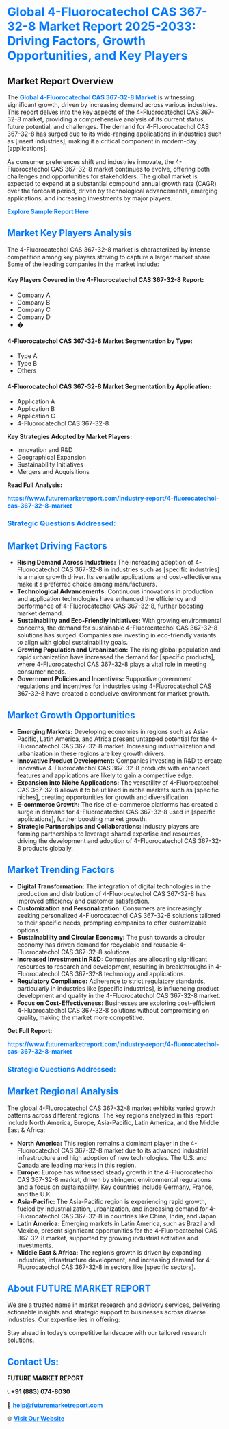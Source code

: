 <h1 style="color: #007BFF;">Global 4-Fluorocatechol CAS 367-32-8 Market Report 2025-2033: Driving Factors, Growth Opportunities, and Key Players</h1>

<section id="overview">
<h2>Market Report Overview</h2>
<p>The <a href="https://www.futuremarketreport.com/industry-report/4-fluorocatechol-cas-367-32-8-market" style="color: #007BFF; text-decoration: none;"><strong>Global 4-Fluorocatechol CAS 367-32-8 Market</strong></a> is witnessing significant growth, driven by increasing demand across various industries. This report delves into the key aspects of the 4-Fluorocatechol CAS 367-32-8 market, providing a comprehensive analysis of its current status, future potential, and challenges. The demand for 4-Fluorocatechol CAS 367-32-8 has surged due to its wide-ranging applications in industries such as [insert industries], making it a critical component in modern-day [applications].</p>
<p>As consumer preferences shift and industries innovate, the 4-Fluorocatechol CAS 367-32-8 market continues to evolve, offering both challenges and opportunities for stakeholders. The global market is expected to expand at a substantial compound annual growth rate (CAGR) over the forecast period, driven by technological advancements, emerging applications, and increasing investments by major players.</p>
</section>

<section id="overview">
<p><a href="https://www.futuremarketreport.com/request-sample/reportId=119211" style="color: #007BFF; text-decoration: none;"><strong>Explore Sample Report Here</strong></a></p>
</section>

<section id="key-players">
<h2 style="color: #007BFF;">Market Key Players Analysis</h2>
<p>The 4-Fluorocatechol CAS 367-32-8 market is characterized by intense competition among key players striving to capture a larger market share. Some of the leading companies in the market include:</p>
<h4>Key Players Covered in the 4-Fluorocatechol CAS 367-32-8 Report:</h4>
<ul><li>Company A</li><li>Company B</li><li>Company C</li><li>Company D</li><li>�</li></ul>
<h4>4-Fluorocatechol CAS 367-32-8 Market Segmentation by Type:</h4>
<ul><li>Type A</li><li>Type B</li><li>Others</li></ul>

<h4>4-Fluorocatechol CAS 367-32-8 Market Segmentation by Application:</h4>
<ul><li>Application A</li><li>Application B</li><li>Application C</li><li>4-Fluorocatechol CAS 367-32-8</li></ul>
<p><strong>Key Strategies Adopted by Market Players:</strong></p>
<ul>
<li>Innovation and R&D</li>
<li>Geographical Expansion</li>
<li>Sustainability Initiatives</li>
<li>Mergers and Acquisitions</li>
</ul>
</section>

<section>
<p><strong>Read Full Analysis: </strong></p><a href="https://www.futuremarketreport.com/industry-report/4-fluorocatechol-cas-367-32-8-market" style="color: #007BFF; text-decoration: none;"><strong>https://www.futuremarketreport.com/industry-report/4-fluorocatechol-cas-367-32-8-market</strong></a>
<h3 style="color: #007BFF;">Strategic Questions Addressed:</h3>
</section>

<section id="driving-factors">
<h2 style="color: #007BFF;">Market Driving Factors</h2>
<ul>
<li><strong>Rising Demand Across Industries:</strong> The increasing adoption of 4-Fluorocatechol CAS 367-32-8 in industries such as [specific industries] is a major growth driver. Its versatile applications and cost-effectiveness make it a preferred choice among manufacturers.</li>
<li><strong>Technological Advancements:</strong> Continuous innovations in production and application technologies have enhanced the efficiency and performance of 4-Fluorocatechol CAS 367-32-8, further boosting market demand.</li>
<li><strong>Sustainability and Eco-Friendly Initiatives:</strong> With growing environmental concerns, the demand for sustainable 4-Fluorocatechol CAS 367-32-8 solutions has surged. Companies are investing in eco-friendly variants to align with global sustainability goals.</li>
<li><strong>Growing Population and Urbanization:</strong> The rising global population and rapid urbanization have increased the demand for [specific products], where 4-Fluorocatechol CAS 367-32-8 plays a vital role in meeting consumer needs.</li>
<li><strong>Government Policies and Incentives:</strong> Supportive government regulations and incentives for industries using 4-Fluorocatechol CAS 367-32-8 have created a conducive environment for market growth.</li>
</ul>
</section>

<section id="growth-opportunities">
<h2 style="color: #007BFF;">Market Growth Opportunities</h2>
<ul>
<li><strong>Emerging Markets:</strong> Developing economies in regions such as Asia-Pacific, Latin America, and Africa present untapped potential for the 4-Fluorocatechol CAS 367-32-8 market. Increasing industrialization and urbanization in these regions are key growth drivers.</li>
<li><strong>Innovative Product Development:</strong> Companies investing in R&D to create innovative 4-Fluorocatechol CAS 367-32-8 products with enhanced features and applications are likely to gain a competitive edge.</li>
<li><strong>Expansion into Niche Applications:</strong> The versatility of 4-Fluorocatechol CAS 367-32-8 allows it to be utilized in niche markets such as [specific niches], creating opportunities for growth and diversification.</li>
<li><strong>E-commerce Growth:</strong> The rise of e-commerce platforms has created a surge in demand for 4-Fluorocatechol CAS 367-32-8 used in [specific applications], further boosting market growth.</li>
<li><strong>Strategic Partnerships and Collaborations:</strong> Industry players are forming partnerships to leverage shared expertise and resources, driving the development and adoption of 4-Fluorocatechol CAS 367-32-8 products globally.</li>
</ul>
</section>

<section id="trending-factors">
<h2 style="color: #007BFF;">Market Trending Factors</h2>
<ul>
<li><strong>Digital Transformation:</strong> The integration of digital technologies in the production and distribution of 4-Fluorocatechol CAS 367-32-8 has improved efficiency and customer satisfaction.</li>
<li><strong>Customization and Personalization:</strong> Consumers are increasingly seeking personalized 4-Fluorocatechol CAS 367-32-8 solutions tailored to their specific needs, prompting companies to offer customizable options.</li>
<li><strong>Sustainability and Circular Economy:</strong> The push towards a circular economy has driven demand for recyclable and reusable 4-Fluorocatechol CAS 367-32-8 solutions.</li>
<li><strong>Increased Investment in R&D:</strong> Companies are allocating significant resources to research and development, resulting in breakthroughs in 4-Fluorocatechol CAS 367-32-8 technology and applications.</li>
<li><strong>Regulatory Compliance:</strong> Adherence to strict regulatory standards, particularly in industries like [specific industries], is influencing product development and quality in the 4-Fluorocatechol CAS 367-32-8 market.</li>
<li><strong>Focus on Cost-Effectiveness:</strong> Businesses are exploring cost-efficient 4-Fluorocatechol CAS 367-32-8 solutions without compromising on quality, making the market more competitive.</li>
</ul>
</section>

<section>
<p><strong>Get Full Report: </strong></p><a href="https://www.futuremarketreport.com/industry-report/4-fluorocatechol-cas-367-32-8-market" style="color: #007BFF; text-decoration: none;"><strong>https://www.futuremarketreport.com/industry-report/4-fluorocatechol-cas-367-32-8-market</strong></a>
<h3 style="color: #007BFF;">Strategic Questions Addressed:</h3>
</section>


<section id="regional-analysis">
<h2 style="color: #007BFF;">Market Regional Analysis</h2>
<p>The global 4-Fluorocatechol CAS 367-32-8 market exhibits varied growth patterns across different regions. The key regions analyzed in this report include North America, Europe, Asia-Pacific, Latin America, and the Middle East & Africa:</p>
<ul>
<li><strong>North America:</strong> This region remains a dominant player in the 4-Fluorocatechol CAS 367-32-8 market due to its advanced industrial infrastructure and high adoption of new technologies. The U.S. and Canada are leading markets in this region.</li>
<li><strong>Europe:</strong> Europe has witnessed steady growth in the 4-Fluorocatechol CAS 367-32-8 market, driven by stringent environmental regulations and a focus on sustainability. Key countries include Germany, France, and the U.K.</li>
<li><strong>Asia-Pacific:</strong> The Asia-Pacific region is experiencing rapid growth, fueled by industrialization, urbanization, and increasing demand for 4-Fluorocatechol CAS 367-32-8 in countries like China, India, and Japan.</li>
<li><strong>Latin America:</strong> Emerging markets in Latin America, such as Brazil and Mexico, present significant opportunities for the 4-Fluorocatechol CAS 367-32-8 market, supported by growing industrial activities and investments.</li>
<li><strong>Middle East & Africa:</strong> The region’s growth is driven by expanding industries, infrastructure development, and increasing demand for 4-Fluorocatechol CAS 367-32-8 in sectors like [specific sectors].</li>
</ul>
</section>

<footer>
<h2 style="color: #007BFF;">About FUTURE MARKET REPORT</h2>
<p>We are a trusted name in market research and advisory services, delivering actionable insights and strategic support to businesses across diverse industries. Our expertise lies in offering:</p>

<p>Stay ahead in today’s competitive landscape with our tailored research solutions.</p>

<h2 style="color: #007BFF;">Contact Us:</h2>
<p><strong>FUTURE MARKET REPORT</strong></p>
<p>📞 <strong>+91 (883) 074-8030</strong></p>
<p>📧 <strong><a href="mailto:help@futuremarketreport.com" style="color: #007BFF;">help@futuremarketreport.com</a></strong></p>
<p>🌐 <strong><a href="https://www.futuremarketreport.com/" style="color: #007BFF;">Visit Our Website</a></strong></p>
</footer>